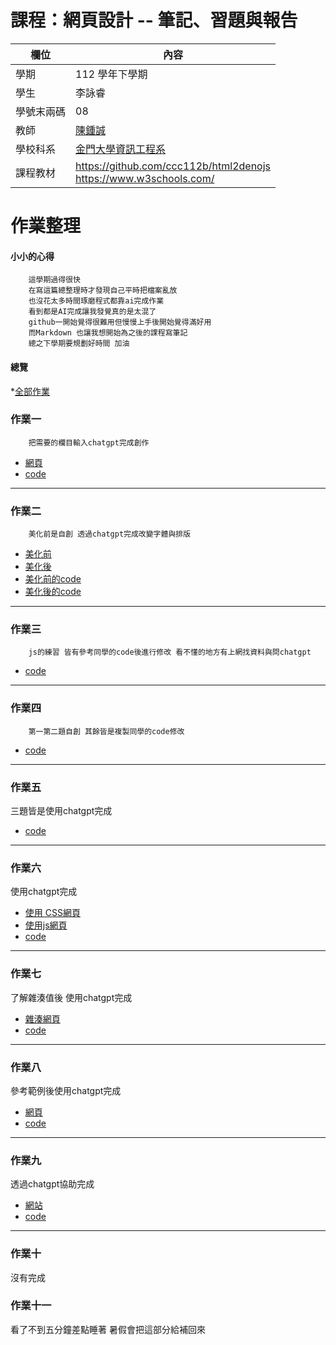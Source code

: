 # 課程：網頁設計 -- 筆記、習題與報告

欄位 | 內容
-----|--------
學期 | 112 學年下學期
學生 |  李詠睿
學號末兩碼 | 08
教師 | [陳鍾誠](https://www.nqu.edu.tw/educsie/index.php?act=blog&code=list&ids=4)
學校科系 | [金門大學資訊工程系](https://www.nqu.edu.tw/educsie/index.php)
課程教材 | https://github.com/ccc112b/html2denojs <br/> https://www.w3schools.com/

# 作業整理
#### 小小的心得 
        這學期過得很快  
        在寫這篇總整理時才發現自己平時把檔案亂放  
        也沒花太多時間琢磨程式都靠ai完成作業  
        看到都是AI完成讓我發覺真的是太混了  
        github一開始覺得很難用但慢慢上手後開始覺得滿好用
        而Markdown 也讓我想開始為之後的課程寫筆記  
        總之下學期要規劃好時間 加油

#### 總覽
*[全部作業](https://github.com/Raylee123321/wp/tree/master/%E4%BD%9C%E6%A5%AD%E7%B5%B1%E6%95%B4)
### 作業一 
        把需要的欄目輸入chatgpt完成創作
* [網頁](http://127.0.0.1:5500/wp/%E4%BD%9C%E6%A5%AD%E7%B5%B1%E6%95%B4/hw01/%E8%87%AA%E6%88%91%E4%BB%8B%E7%B4%B9.html)
* [code](https://github.com/Raylee123321/wp/blob/master/%E4%BD%9C%E6%A5%AD%E7%B5%B1%E6%95%B4/hw01/%E8%87%AA%E6%88%91%E4%BB%8B%E7%B4%B9.html)
---
### 作業二 
        美化前是自創 透過chatgpt完成改變字體與排版
* [美化前](http://127.0.0.1:5500/wp/%E4%BD%9C%E6%A5%AD%E7%B5%B1%E6%95%B4/hw02/%E8%A8%BB%E5%86%8A%E8%A1%A8%E5%96%AE.html)
* [美化後](http://127.0.0.1:5500/wp/%E4%BD%9C%E6%A5%AD%E7%B5%B1%E6%95%B4/hw02/%E7%BE%8E%E5%8C%96%E9%81%8E.html)
* [美化前的code](https://github.com/Raylee123321/wp/blob/master/%E4%BD%9C%E6%A5%AD%E7%B5%B1%E6%95%B4/hw02/%E8%A8%BB%E5%86%8A%E8%A1%A8%E5%96%AE.html)
* [美化後的code](https://github.com/Raylee123321/wp/blob/master/%E4%BD%9C%E6%A5%AD%E7%B5%B1%E6%95%B4/hw02/%E7%BE%8E%E5%8C%96%E9%81%8E.html)
---
### 作業三
        js的練習 皆有參考同學的code後進行修改 看不懂的地方有上網找資料與問chatgpt
* [code](https://github.com/Raylee123321/wp/tree/master/%E4%BD%9C%E6%A5%AD%E7%B5%B1%E6%95%B4/hw03)
---
### 作業四 
        第一第二題自創 其餘皆是複製同學的code修改
* [code](https://github.com/Raylee123321/wp/tree/master/%E4%BD%9C%E6%A5%AD%E7%B5%B1%E6%95%B4/hw04)
---
### 作業五
三題皆是使用chatgpt完成
* [code](https://github.com/Raylee123321/wp/tree/master/%E4%BD%9C%E6%A5%AD%E7%B5%B1%E6%95%B4/hw05)
---
### 作業六
使用chatgpt完成
* [使用 CSS網頁](https://github.com/Raylee123321/wp/tree/master/%E4%BD%9C%E6%A5%AD%E7%B5%B1%E6%95%B4/hw06)
* [使用js網頁](http://127.0.0.1:5500/wp/%E4%BD%9C%E6%A5%AD%E7%B5%B1%E6%95%B4/hw06/%E5%81%B4%E6%AC%842.html)
* [code](https://github.com/Raylee123321/wp/tree/master/%E4%BD%9C%E6%A5%AD%E7%B5%B1%E6%95%B4/hw06)
---
### 作業七
了解雜湊值後 使用chatgpt完成
* [雜湊網頁](http://127.0.0.1:5500/wp/%E4%BD%9C%E6%A5%AD%E7%B5%B1%E6%95%B4/hw07/%E9%9B%9C%E6%B9%8A%E8%91%89%E9%9D%A2.html)
* [code](https://github.com/Raylee123321/wp/tree/master/%E4%BD%9C%E6%A5%AD%E7%B5%B1%E6%95%B4/hw07)
---
### 作業八
參考範例後使用chatgpt完成
* [網頁](http://127.0.0.1:5500/wp/%E4%BD%9C%E6%A5%AD%E7%B5%B1%E6%95%B4/hww08/%E4%BD%9C%E6%A5%AD8%E7%B6%B2%E7%AB%99.html)
* [code](https://github.com/Raylee123321/wp/tree/master/%E4%BD%9C%E6%A5%AD%E7%B5%B1%E6%95%B4/hww08)
---
### 作業九
透過chatgpt協助完成 
* [網站](http://127.0.0.1:5500/wp/%E4%BD%9C%E6%A5%AD%E7%B5%B1%E6%95%B4/hw09/%E7%B9%AA%E5%9C%96%E7%B6%B2%E7%AB%99.html)
* [code](https://github.com/Raylee123321/wp/blob/master/%E4%BD%9C%E6%A5%AD%E7%B5%B1%E6%95%B4/hw09/%E7%B9%AA%E5%9C%96%E7%B6%B2%E7%AB%99.html)
---
### 作業十
沒有完成
### 作業十一
看了不到五分鐘差點睡著
暑假會把這部分給補回來